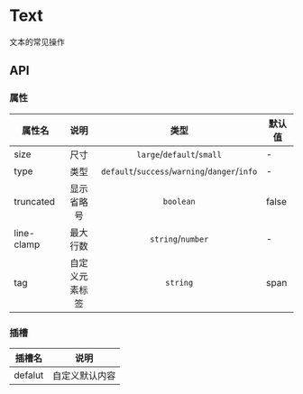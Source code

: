 # Text

文本的常见操作

<!--@include: ./basic/index.md-->

<!--@include: ./size/index.md-->

<!--@include: ./truncated/index.md-->

<!--@include: ./tag/index.md-->

<!--@include: ./mixin/index.md-->

<script lang="ts" setup>
import { ref } from 'vue'

const textType = ref([
	{ type: '', text: '默认文本' },
	{ type: 'primary', text: '主要文本' },
	{ type: 'success', text: '成功文本' },
	{ type: 'warning', text: '警告文本' },
	{ type: 'danger', text: '危险文本' },
	{ type: 'info', text: '信息文本' },
])

</script>

<style>
.text-content {
	display: flex;
	flex-direction: column;
  border: 1px solid #e4e7ed;
	padding: 30px;
	border-radius: 5px;
}

.text-content > div {
	margin-bottom: 15px;
}

.text-content > div:last-child {
	margin: 0;
}

</style>

## API

### 属性

| 属性名     |      说明      |                     类型                      | 默认值 |
| ---------- | :------------: | :-------------------------------------------: | ------ |
| size       |      尺寸      |           `large`/`default`/`small`           | -      |
| type       |      类型      | `default`/`success`/`warning`/`danger`/`info` | -      |
| truncated  |   显示省略号   |                   `boolean`                   | false  |
| line-clamp |    最大行数    |               `string`/`number`               | -      |
| tag        | 自定义元素标签 |                   `string`                    | span   |

### 插槽

| 插槽名  |      说明      |
| ------- | :------------: |
| defalut | 自定义默认内容 |
